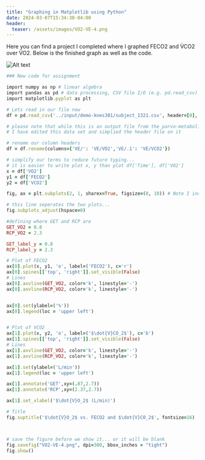 ```yaml
---
title: "Graphing in Matplotlib using Python"
date: 2024-03-07T15:34:30-04:00
header:
  teaser: /assets/images/VO2-VE-4.png
---
```


Here you can find a project I completed where I graphed FECO2 and V̇CO2 over V̇O2. Below is the finished graph as well as the code.


![Alt text](/RyansSite/assets/images/VO2-VE-4.png "a title")

```ruby
### New code for assignment

import numpy as np # linear algebra
import pandas as pd # data processing, CSV file I/O (e.g. pd.read_csv)
import matplotlib.pyplot as plt

# Lets read in our file now
df = pd.read_csv('../input/demo-knes381/subject_1321.csv', header=[0], skiprows=[1,2,3])

# please note that while this is an output file from the parvo-metabolics cart we have
# I have edited this data set and simplied the header file on it

# rename our column headers
df = df.rename(columns={'VE/': 'VE/VO2','VE/.1': 'VE/VCO2'})

# simplify our terms to reduce future typing... 
# it is easier to write plot x, y than plot df['Time'], df['VO2']
x = df['VO2']
y1 = df['FECO2']
y2 = df['VCO2']

fig, ax = plt.subplots(2, 1, sharex=True, figsize=(8, 10)) # Note I increased the figure size here.

# this line seperates the two plots...
fig.subplots_adjust(hspace=0)

#defining where GET and RCP are
GET_VO2 = 0.8
RCP_VO2 = 2.3

GET_label_y = 0.8
RCP_label_y = 2.3

# Plot of FECO2
ax[0].plot(x, y1, 'o', label=('FECO2'), c='r')
ax[0].spines[['top', 'right']].set_visible(False)
# Lines
ax[0].axvline(GET_VO2, color='k', linestyle='-')
ax[0].axvline(RCP_VO2, color='k', linestyle='-')


ax[0].set(ylabel=('%'))
ax[0].legend(loc = 'upper left')


# Plot of VCO2
ax[1].plot(x, y2, 'o', label=('$\dot{V}CO_2$'), c='b')
ax[1].spines[['top', 'right']].set_visible(False)
# Lines
ax[1].axvline(GET_VO2, color='k', linestyle='-')
ax[1].axvline(RCP_VO2, color='k', linestyle='-')

ax[1].set(ylabel=('L/min'))
ax[1].legend(loc = 'upper left')

ax[1].annotate('GET',xy=(.87,2.7))
ax[1].annotate('RCP',xy=(2.37,2.7))

ax[1].set_xlabel('$\dot{V}O_2$ (L/min)')

# Title
fig.suptitle('$\dot{V}O_2$ vs. FECO2 and $\dot{V}CO_2$', fontsize=16)



# save the figure before we show it... or it will be blank
fig.savefig("VO2-VE-4.png", dpi=300, bbox_inches = "tight")
fig.show()
```



[jekyll-docs]: https://jekyllrb.com/docs/home
[jekyll-gh]:   https://github.com/jekyll/jekyll
[jekyll-talk]: https://talk.jekyllrb.com/
